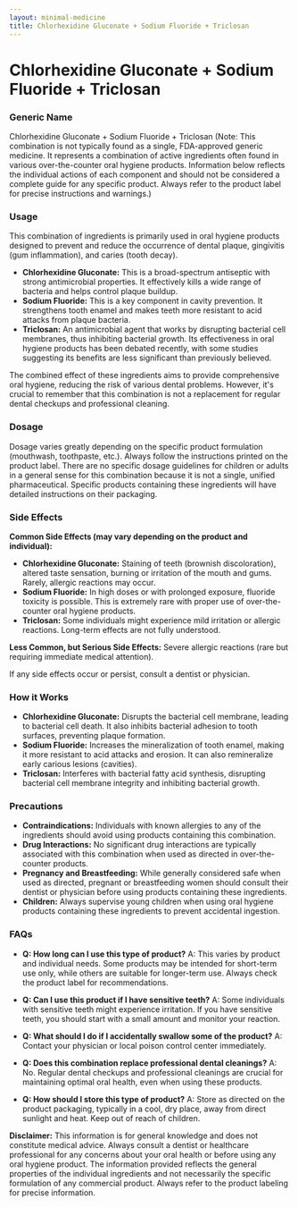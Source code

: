 ```yaml
---
layout: minimal-medicine
title: Chlorhexidine Gluconate + Sodium Fluoride + Triclosan
---
```


# Chlorhexidine Gluconate + Sodium Fluoride + Triclosan
### Generic Name
Chlorhexidine Gluconate + Sodium Fluoride + Triclosan  (Note: This combination is not typically found as a single, FDA-approved generic medicine.  It represents a combination of active ingredients often found in various over-the-counter oral hygiene products.  Information below reflects the individual actions of each component and should not be considered a complete guide for any specific product. Always refer to the product label for precise instructions and warnings.)

### Usage
This combination of ingredients is primarily used in oral hygiene products designed to prevent and reduce the occurrence of dental plaque, gingivitis (gum inflammation), and caries (tooth decay).

* **Chlorhexidine Gluconate:** This is a broad-spectrum antiseptic with strong antimicrobial properties. It effectively kills a wide range of bacteria and helps control plaque buildup.
* **Sodium Fluoride:**  This is a key component in cavity prevention. It strengthens tooth enamel and makes teeth more resistant to acid attacks from plaque bacteria.
* **Triclosan:**  An antimicrobial agent that works by disrupting bacterial cell membranes, thus inhibiting bacterial growth.  Its effectiveness in oral hygiene products has been debated recently, with some studies suggesting its benefits are less significant than previously believed.

The combined effect of these ingredients aims to provide comprehensive oral hygiene, reducing the risk of various dental problems.  However, it's crucial to remember that this combination is not a replacement for regular dental checkups and professional cleaning.


### Dosage
Dosage varies greatly depending on the specific product formulation (mouthwash, toothpaste, etc.).  Always follow the instructions printed on the product label.  There are no specific dosage guidelines for children or adults in a general sense for this combination because it is not a single, unified pharmaceutical. Specific products containing these ingredients will have detailed instructions on their packaging.


### Side Effects
**Common Side Effects (may vary depending on the product and individual):**

* **Chlorhexidine Gluconate:** Staining of teeth (brownish discoloration), altered taste sensation, burning or irritation of the mouth and gums.  Rarely, allergic reactions may occur.
* **Sodium Fluoride:** In high doses or with prolonged exposure, fluoride toxicity is possible. This is extremely rare with proper use of over-the-counter oral hygiene products.
* **Triclosan:**  Some individuals might experience mild irritation or allergic reactions.  Long-term effects are not fully understood.

**Less Common, but Serious Side Effects:**  Severe allergic reactions (rare but requiring immediate medical attention).


If any side effects occur or persist, consult a dentist or physician.


### How it Works
* **Chlorhexidine Gluconate:**  Disrupts the bacterial cell membrane, leading to bacterial cell death. It also inhibits bacterial adhesion to tooth surfaces, preventing plaque formation.
* **Sodium Fluoride:** Increases the mineralization of tooth enamel, making it more resistant to acid attacks and erosion.  It can also remineralize early carious lesions (cavities).
* **Triclosan:** Interferes with bacterial fatty acid synthesis, disrupting bacterial cell membrane integrity and inhibiting bacterial growth.


### Precautions
* **Contraindications:**  Individuals with known allergies to any of the ingredients should avoid using products containing this combination.
* **Drug Interactions:**  No significant drug interactions are typically associated with this combination when used as directed in over-the-counter products.
* **Pregnancy and Breastfeeding:** While generally considered safe when used as directed, pregnant or breastfeeding women should consult their dentist or physician before using products containing these ingredients.
* **Children:** Always supervise young children when using oral hygiene products containing these ingredients to prevent accidental ingestion.


### FAQs

* **Q: How long can I use this type of product?** A: This varies by product and individual needs.  Some products may be intended for short-term use only, while others are suitable for longer-term use. Always check the product label for recommendations.

* **Q: Can I use this product if I have sensitive teeth?** A: Some individuals with sensitive teeth might experience irritation.  If you have sensitive teeth, you should start with a small amount and monitor your reaction.

* **Q: What should I do if I accidentally swallow some of the product?** A:  Contact your physician or local poison control center immediately.

* **Q:  Does this combination replace professional dental cleanings?** A: No. Regular dental checkups and professional cleanings are crucial for maintaining optimal oral health, even when using these products.

* **Q: How should I store this type of product?** A: Store as directed on the product packaging, typically in a cool, dry place, away from direct sunlight and heat. Keep out of reach of children.


**Disclaimer:** This information is for general knowledge and does not constitute medical advice. Always consult a dentist or healthcare professional for any concerns about your oral health or before using any oral hygiene product.  The information provided reflects the general properties of the individual ingredients and not necessarily the specific formulation of any commercial product. Always refer to the product labeling for precise information.
